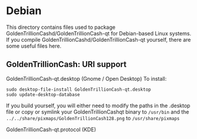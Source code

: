 
Debian
====================
This directory contains files used to package GoldenTrillionCashd/GoldenTrillionCash-qt
for Debian-based Linux systems. If you compile GoldenTrillionCashd/GoldenTrillionCash-qt yourself, there are some useful files here.

## GoldenTrillionCash: URI support ##


GoldenTrillionCash-qt.desktop  (Gnome / Open Desktop)
To install:

	sudo desktop-file-install GoldenTrillionCash-qt.desktop
	sudo update-desktop-database

If you build yourself, you will either need to modify the paths in
the .desktop file or copy or symlink your GoldenTrillionCashqt binary to `/usr/bin`
and the `../../share/pixmaps/GoldenTrillionCash128.png` to `/usr/share/pixmaps`

GoldenTrillionCash-qt.protocol (KDE)

